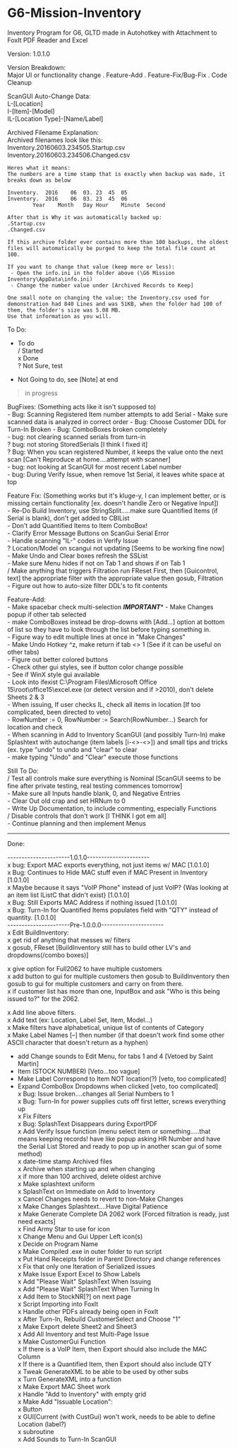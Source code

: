 # G6-Mission-Inventory
Inventory Program for G6, GLTD made in Autohotkey with Attachment to FoxIt PDF Reader and Excel  
    
Version: 1.0.1.0  
    
Version Breakdown:  
    Major UI or functionality change . Feature-Add . Feature-Fix/Bug-Fix . Code Cleanup  

ScanGUI Auto-Change Data:    
	L-[Location]    
	I-[Item]-[Model]    
	IL-[Location Type]-[Name/Label]    
    
    
Archived Filename Explanation:    
	Archived filenames look like this:    
	Inventory.20160603.234505.Startup.csv    
	Inventory.20160603.234506.Changed.csv    
	  
	Heres what it means:    
	The numbers are a time stamp that is exactly when backup was made, it breaks down as below    
	  
	Inventory.	2016	06	03.	23	45	05	  
	Inventory.	2016	06	03.	23	45	06	  
			Year	Month	Day	Hour	Minute	Second  
	  
	After that is Why it was automatically backed up:  
	.Startup.csv  
	.Changed.csv  
	  
	If this archive folder ever contains more than 100 backups, the oldest files will automatically be purged to keep the total file count at 100.  
	  
	If you want to change that value (keep more or less):  
	 - Open the info.ini in the folder above (\G6 Mission Inventory\AppData\info.ini)  
	 - Change the number value under [Archived Records to Keep]  
	  
	One small note on changing the value: the Inventory.csv used for demonstration had 840 Lines and was 51KB, when the folder had 100 of them, the folder's size was 5.08 MB.   
	Use that information as you will.  
    
    
    
    
To Do:  
    
 - To do  
 / Started  
 x Done  
 ? Not Sure, test  
 * Not Going to do, see [Note] at end  
 > in progress  
    
    
BugFixes: (Something acts like it isn't supposed to)  
	 - Bug: Scanning Registered Item number attempts to add Serial
		 - Make sure scanned data is analyzed in correct order
	 - Bug: Choose Customer DDL for Turn-In Broken
	 - Bug: ComboBoxes broken completely    
	 - bug: not clearing scanned serials from turn-in    
	 ? bug: not storing StoredSerials [I think I fixed it]    
	 ? Bug: When you scan registered Number, it keeps the value onto the next scan [Can't Reproduce at home....attempt with scanner]  
	 - bug: not looking at ScanGUI for most recent Label number  
	 - bug: During Verify Issue, when remove 1st Serial, it leaves white space at top  
    
Feature Fix: (Something works but it's kluge-y, I can implement better, or is missing certain functionality [ex. doesn't handle Zero or Negative Input])  
	 - Re-Do Build Inventory, use StringSplit.....make sure Quantified Items (if Serial is blank), don't get added to CBIList  
	 - Don't add Quantified Items to Item ComboBox!  
	 - Clarify Error Message Buttons on ScanGui Serial Error  
	 - Handle scanning "IL-" codes in Verify Issue  
	 ? Location/Model on scangui not updating [Seems to be working fine now]  
	 - Make Undo and Clear boxes refresh the SSList  
	 - Make sure Menu hides if not on Tab 1 and shows if on Tab 1  
	 / Make anything that triggers Filtration run FReset First, then [Guicontrol, text] the appropriate filter with the appropriate value then gosub, Filtration  
	 - Figure out how to auto-size filter DDL's to fit contents  
    
Feature-Add:  
     - Make spacebar check multi-selection *****IMPORTANT******
	 - Make Changes popup if other tab selected  
	 - make ComboBoxes instead be drop-downs with [Add...] option at bottom of list so they have to look through the list before typing something in.  
	 - Figure way to edit multiple lines at once in "Make Changes"  
	 - Make Undo Hotkey ^z, make return if tab <> 1 (See if it can be useful on other tabs)  
	 - Figure out better colored buttons  
	     - Check other gui styles, see if button color change possible  
	         - See if WinX style gui available  
	 - Look into ifexist C:\Program Files\Microsoft Office 15\root\office15\excel.exe (or detect version and if >2010), don't delete Sheets 2 & 3  
	 - When issuing, If user checks IL, check all items in location	[If too complicated, been directed to veto]  
	    - RowNumber := 0, RowNumber := Search(RowNumber...) Search for location and check  
	 - When scanning in Add to Inventory ScanGUI (and possibly Turn-In) make Splashtext with autochange (item labels [i-<>-<>]) and small tips and tricks (ex. type "undo" to undo and "clear" to clear  
	     - make typing "Undo" and "Clear" execute those functions  
    
Still To Do:  
	 / Test all controls make sure everything is Nominal [ScanGUI seems to be fine after private testing, real testing commences tomorrow]  
	 - Make sure all Inputs handle blank, 0, and Negative Entries  
	 - Clear Out old crap and set HRNum to 0  
	 - Write Up Documentation, to include commenting, especially Functions  
	 / Disable controls that don't work [I THINK I got em all]  
	 - Continue planning and then implement Menus  
   
    
   
______________________________________________________________________________  
    
Done: 

----------------------1.0.1.0----------------------  
 x bug: Export MAC exports everything, not just items w/ MAC [1.0.1.0]    
 x Bug: Continues to Hide MAC stuff even if MAC Present in Inventory [1.0.1.0]  
	 x Maybe because it says "VoIP Phone" instead of just VoIP? {Was looking at an item list IListC that didn't exist} [1.0.1.0]  
 x Bug: Still Exports MAC Address if nothing issued [1.0.1.0]      
 x Bug: Turn-In for Quantified Items populates field with "QTY" instead of quantity. [1.0.1.0]      
----------------------Pre-1.0.0.0----------------------  
 x Edit BuildInventory:  
   x get rid of anything that messes w/ filters  
   x gosub, FReset    [BuildInventory still has to build other LV's and dropdowns(/combo boxes)]  
     
 x give option for Full2062 to have multiple customers  
 x add button to gui for multiple customers then gosub to BuildInventory then gosub to gui for multiple customers and carry on from there.  
   x if customer list has more than one, InputBox and ask "Who is this being issued to?" for the 2062.  
    
 x Add line above filters.  
 x Add text (ex: Location, Label Set, Item, Model...)  
 x Make filters have alphabetical, unique list of contents of Category  
 x Make Label Names [–] then number (if that doesn't work find some other ASCII character that doesn't return as a hyphen)  
    
 * add Change sounds to  Edit Menu, for tabs 1 and 4 [Vetoed by Saint Martin]  
 * Item (STOCK NUMBER) [Veto...too vague]  
 * Make Label Correspond to Item NOT location(?)	[veto, too complicated]  
 * Expand ComboBox Dropdowns when clicked	[veto, too complicated]  
 x Bug: Issue broken....changes all Serial Numbers to 1  
 x Bug: Turn-In for power supplies cuts off first letter, screws everything up  
 x Fix Filters  
 x Bug: SplashText Disappears during ExportPDF  
 x Add Verify Issue function (menu select item or something.....that means keeping records! have like popup asking HR Number and have the Serial List Stored and ready to pop up in another scan gui of some method)  
 x date-time stamp Archived files   
 x Archive when starting up and when changing  
 x if more than 100 archived, delete oldest archive  
 x Make splashtext uniform  
 x SplashText on Immediate on Add to Inventory  
 x Cancel Changes needs to revert to non-Make Changes  
 x Make Changes Splashtext....Have Digital Patience  
 x Make Generate Complete DA 2062 work [Forced filtration is ready, just need exacts]  
 x Find Army Star to use for icon  
 x Change Menu and Gui Upper Left icon(s)  
 x Decide on Program Name  
 x Make Compiled .exe in outer folder to run script  
 x Put Hand Receipts folder in Parent Directory and change references  
 x Fix that only one Iteration of Serialized issues  
 x Make Issue Export Excel to Show Labels  
 x Add "Please Wait" SplashText When Issuing  
 x Add "Please Wait" SplashText When Turning In  
 x Add Item to StockNR[?] on next page  
 x Script Importing into FoxIt  
 x Handle other PDFs already being open in FoxIt  
 x After Turn-In, Rebuild CustomerSelect and Choose "1"  
 x Make Export delete Sheet2 and Sheet3  
 x Add All Inventory and test Multi-Page Issue  
 x Make CustomerGui Function  
 x If there is a VoIP Item, then Export should also include the MAC Column  
 x If there is a Quantified Item, then Export should also include QTY  
 x Tweak GenerateXML to be able to be used by other subs  
 x Turn GenerateXML into a function  
 x Make Export MAC Sheet work  
 x Handle "Add to Inventory" with empty grid  
 x Make Add "Issuable Location":  
	 x Button  
	 x GUI[Current (with CustGui) won't work, needs to be able to define Location (label?)  
	 x subroutine  
 x Add Sounds to Turn-In ScanGUI  

